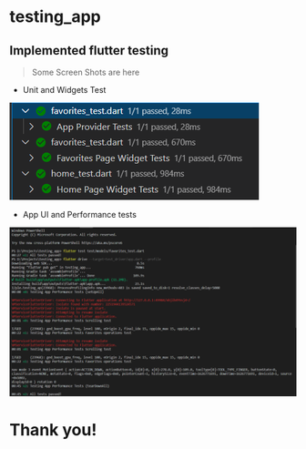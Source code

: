 # testing_app

## Implemented flutter testing

> Some Screen Shots are here

* Unit and Widgets Test

<img src="ss/unitTests.PNG">

* App UI and Performance tests

<img src="ss/AppUIandPerformanceTest.PNG">

# Thank you!
